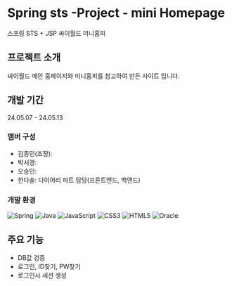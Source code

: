 # Spring sts -Project - mini Homepage
스프링 STS + JSP 싸이월드 미니홈피

## 프로젝트 소개
싸이월드 메인 홈페이지와 미니홈피를 참고하여 만든 사이트 입니다.

## 개발 기간
24.05.07 - 24.05.13

### 맴버 구성
- 김종민(조장):
- 박서경:
- 오승민:
- 한다솔: 다이어리 파트 담당(프론트앤드, 백앤드)

### 개발 환경
![Spring](https://img.shields.io/badge/spring-%236DB33F.svg?style=for-the-badge&logo=spring&logoColor=white)
![Java](https://img.shields.io/badge/java-%23ED8B00.svg?style=for-the-badge&logo=openjdk&logoColor=white)
![JavaScript](https://img.shields.io/badge/javascript-%23323330.svg?style=for-the-badge&logo=javascript&logoColor=%23F7DF1E)
![CSS3](https://img.shields.io/badge/css3-%231572B6.svg?style=for-the-badge&logo=css3&logoColor=white)
![HTML5](https://img.shields.io/badge/html5-%23E34F26.svg?style=for-the-badge&logo=html5&logoColor=white)
![Oracle](https://img.shields.io/badge/Oracle-F80000?style=for-the-badge&logo=oracle&logoColor=white)

## 주요 기능
- DB값 겅증
- 로그인, ID찾기, PW찾기
- 로그인시 세션 생성
